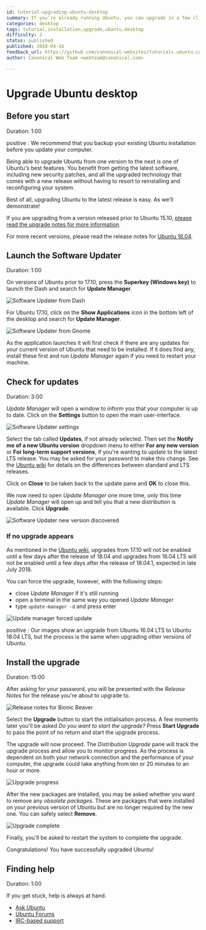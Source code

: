 ```yaml
---
id: tutorial-upgrading-ubuntu-desktop
summary: If you’re already running Ubuntu, you can upgrade in a few clicks from the Software Updater.
categories: desktop
tags: tutorial,installation,upgrade,ubuntu,desktop
difficulty: 2
status: published
published: 2018-04-16
feedback_url: https://github.com/canonical-websites/tutorials.ubuntu.com/issues
author: Canonical Web Team <webteam@canonical.com>

---
```


# Upgrade Ubuntu desktop

## Before you start
Duration: 1:00

positive
: We recommend that you backup your existing Ubuntu installation before you update your computer.

Being able to upgrade Ubuntu from one version to the next is one of Ubuntu's best features. You benefit from getting the latest software, including new security patches, and all the upgraded technology that comes with a new release without having to resort to reinstalling and reconfiguring your system. 

Best of all, upgrading Ubuntu to the latest release is easy. As we'll demonstrate!

If you are upgrading from a version released prior to Ubuntu 15.10, [please read the upgrade notes for more information](https://help.ubuntu.com/community/UpgradeNotes).

For more recent versions, please read the release notes for [Ubuntu 18.04](https://wiki.ubuntu.com/BionicBeaver/ReleaseNotes).

## Launch the Software Updater
Duration: 1:00

On versions of Ubuntu prior to 17.10, press the **Superkey (Windows key)** to launch the Dash and search for **Update Manager**.

![Software Updater from Dash](https://assets.ubuntu.com/v1/de3da8d8-download-desktop-upgrade-1.jpg)

For Ubuntu 17.10, click on the **Show Applications** icon in the bottom left of the desktop and search for **Update Manager**.

![Software Updater from Gnome](https://assets.ubuntu.com/v1/c1acb197-1710-update-manager.png)

As the application launches it will first check if there are any updates for your current version of Ubuntu that need to be installed. If it does find any, install these first and run *Update Manager* again if you need to restart your machine.

## Check for updates
Duration: 3:00

*Update Manager* will open a window to inform you that your computer is up to date. Click on the **Settings** button to open the main user-interface.

![Software Updater settings](https://assets.ubuntu.com/v1/01a74737-ubuntu-upgrade-updates.png)

Select the tab called **Updates**, if not already selected. Then set the **Notify me of a new Ubuntu version** dropdown menu to either **For any new version** or **For long-term support versions**, if you're wanting to update to the latest LTS release. You may be asked for your password to make this change. See the [Ubuntu wiki](https://wiki.ubuntu.com/LTS) for details on the differences between standard and LTS releases.

Click on **Close** to be taken back to the update pane and **OK** to close this.

We now need to open *Update Manager* one more time, only this time *Update Manager* will open up and tell you that a new distribution is available. Click **Upgrade**.

![Software Updater new version discovered](https://assets.ubuntu.com/v1/dc25872f-ubuntu-upgrade-xenial.png)

### If no upgrade appears

As mentioned in the [Ubuntu wiki](https://wiki.ubuntu.com/BionicBeaver/ReleaseNotes#Upgrading_from_Ubuntu_16.04_LTS_or_17.10), upgrades from 17.10 will not be enabled until a few days after the release of 18.04 and upgrades from 16.04 LTS will not be enabled until a few days after the release of 18.04.1, expected in late July 2018.

You can force the upgrade, however, with the following steps:

- close *Update Manager* if it's still running
- open a terminal in the same way you opened *Update Manager*
- type `update-manager -d` and press enter

![Update manager forced update](https://assets.ubuntu.com/v1/e5578786-bionic-terminal-update.png) 

positive
: Our images show an upgrade from Ubuntu 16.04 LTS to Ubuntu 18.04 LTS, but the process is the same when upgrading other versions of Ubuntu.

## Install the upgrade
Duration: 15:00

After asking for your password, you will be presented with the *Release Notes* for the release you're about to upgrade to.

![Release notes for Bionic Beaver](https://assets.ubuntu.com/v1/7471791f-ubuntu-upgrade-beaver.png)

Select the **Upgrade** button to start the initialisation process. A few moments later you'll be asked *Do you want to start the upgrade?* Press **Start Upgrade** to pass the point of no return and start the upgrade process.

The upgrade will now proceed. The *Distribution Upgrade* pane will track the upgrade process and allow you to monitor progress. As the process is dependent on both your network connection and the performance of your computer, the upgrade could take anything from ten or 20 minutes to an hour or more.

![Upgrade progress](https://assets.ubuntu.com/v1/9b7ca0ad-ubuntu-upgrade-process.png)

After the new packages are installed, you may be asked whether you want to remove any *obsolete packages*. These are packages that were installed on your previous version of Ubuntu but are no longer required by the new one. You can safely select **Remove**. 

![Upgrade complete](https://assets.ubuntu.com/v1/3b5f8552-ubuntu-upgrade-complete.png)

Finally, you'll be asked to restart the system to complete the upgrade.

Congratulations! You have successfully upgraded Ubuntu!

## Finding help
Duration: 1:00

If you get stuck, help is always at hand.

* [Ask Ubuntu](https://askubuntu.com/)
* [Ubuntu Forums](https://ubuntuforums.org/)
* [IRC-based support](https://wiki.ubuntu.com/IRC/ChannelList)

